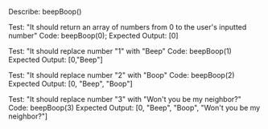 Describe: beepBoop()

Test: "It should return an array of numbers from 0 to the user's inputted number"
Code: beepBoop(0);
Expected Output: [0]

Test: "It should replace number "1" with "Beep"
Code: beepBoop(1)
Expected Output: [0,"Beep"]

Test: "It should replace number "2" with "Boop"
Code: beepBoop(2)
Expected Output: [0, "Beep", "Boop"]

Test: "It should replace number "3" with "Won't you be my neighbor?"
Code: beepBoop(3)
Expected Output: [0, "Beep", "Boop", "Won't you be my neighbor?"]